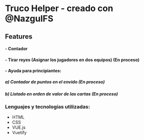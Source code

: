 # Truco Helper - creado con @NazgulFS

## Features

#### - Contador
#### - Tirar reyes (Asignar los jugadores en dos equipos) (En proceso)
#### - Ayuda para principiantes:
##### a) Contador de puntos en el envido (En proceso)
##### b) Listado en orden de valor de las cartas (En proceso)

### Lenguajes y tecnologías utilizadas:
- HTML
- CSS
- VUE.js
- Vuetify
